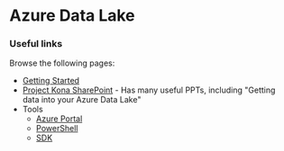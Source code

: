 # Azure Data Lake


### Useful links

Browse the following pages:

* [Getting Started](docs/GettingStarted.md)
* [Project Kona SharePoint](http://aka.ms/ProjectKona) - Has many useful PPTs, including "Getting data into your Azure Data Lake"
* Tools
    * [Azure Portal](docs/AzurePortal/FirstSteps.md)
    * [PowerShell](docs/PowerShell/FirstSteps.md)
    * [SDK](docs/SDK/FirstSteps.md)
